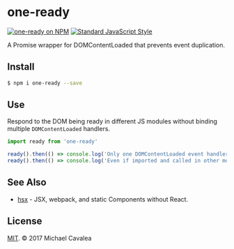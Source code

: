 # one-ready

[![one-ready on NPM](https://img.shields.io/npm/v/one-ready.svg?style=flat-square)](https://www.npmjs.com/package/one-ready) [![Standard JavaScript Style](https://img.shields.io/badge/code_style-standard-brightgreen.svg?style=flat-square)](http://standardjs.com/)

A Promise wrapper for DOMContentLoaded that prevents event duplication.

## Install

```sh
$ npm i one-ready --save
```

## Use

Respond to the DOM being ready in different JS modules without binding multiple `DOMContentLoaded` handlers.

```javascript
import ready from 'one-ready'

ready().then(() => console.log('Only one DOMContentLoaded event handler is bound.'))
ready().then(() => console.log('Even if imported and called in other modules.'))
```

## See Also

* [hsx](https://github.com/callmecavs/hsx) - JSX, webpack, and static Components without React.

## License

[MIT](https://opensource.org/licenses/MIT). © 2017 Michael Cavalea
